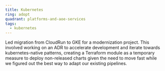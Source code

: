 ```yaml
---
title: Kubernetes
ring: adopt
quadrant: platforms-and-aoe-services
tags:
  - kubernetes
---
```


Led migration from CloudRun to GKE for a modernization project. This involved working on an ADR to accelerate development and iterate towards kubernetes-native patterns, creating a Terraform module as a temporary measure to deploy non-released charts given the need to move fast while we figured out the best way to adapt our existing pipelines.